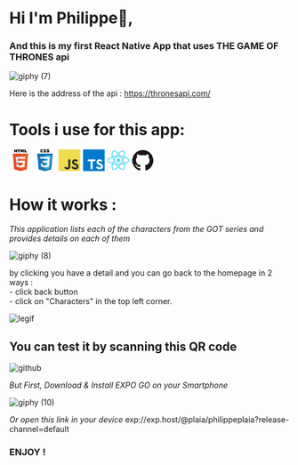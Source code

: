 <!--
**CMC59/CMC59** is a ✨ _special_ ✨ repository because its `README.md` (this file) appears on your GitHub profile.

Here are some ideas to get you started:

- 🔭 I’m currently working on ...
- 🌱 I’m currently learning ...
- 👯 I’m looking to collaborate on ...
- 🤔 I’m looking for help with ...
- 💬 Ask me about ...
- 📫 How to reach me: ...
- 😄 Pronouns: ...
- ⚡ Fun fact: ...
-->
<h1>Hi  I'm Philippe👋,</h1>
<h3>And this is my first React Native App that uses THE GAME OF THRONES api</h3>

![giphy (7)](https://user-images.githubusercontent.com/76819554/219960283-25ff3c0d-7913-4382-ac8a-b97c19771d69.gif)

Here is the address of the api : https://thronesapi.com/

<h1>Tools i use for this app:</h1>
<p align="left">
  <img src="https://raw.githubusercontent.com/devicons/devicon/master/icons/html5/html5-original-wordmark.svg" alt="html5" width="40" height="40"/> 
  <img src="https://raw.githubusercontent.com/devicons/devicon/master/icons/css3/css3-original-wordmark.svg" alt="css3" width="40" height="40"/>  
  <img src="https://raw.githubusercontent.com/devicons/devicon/master/icons/javascript/javascript-original.svg" alt="javascript" width="40" height="40"/> 
  <img src="https://raw.githubusercontent.com/devicons/devicon/master/icons/typescript/typescript-original.svg" alt="typescript" width="40" height="40"/>
  <img src="https://raw.githubusercontent.com/devicons/devicon/master/icons/react/react-original.svg" alt="react" width="40" height="40"/>
  <img src="https://raw.githubusercontent.com/devicons/devicon/master/icons/github/github-original.svg" alt="github" width="40" height="40"/>
</p>

<h1>How it works :</h1>
<i>This application lists each of the characters from the GOT series and provides details on each of them</i>

![giphy (8)](https://user-images.githubusercontent.com/76819554/219960738-a903603b-a19f-425a-8010-05994fbbf5a0.gif)


<p>by clicking you have a detail and
you can go back to the homepage in 2 ways : <br>
- click back button <br>
- click on "Characters" in the top left corner.</p>

![legif](https://user-images.githubusercontent.com/76819554/219960781-db41bdaf-80e5-4908-a76d-e62e4f2a416a.gif)




## You can test it by scanning this QR code

 <img src="https://user-images.githubusercontent.com/76819554/219960910-377159a8-3002-409f-bfaf-8fd0934b223e.svg" alt="github" width="340" height="340"/>
 
<i>But First, Download & Install EXPO GO on your Smartphone</i>


![giphy (10)](https://user-images.githubusercontent.com/76819554/219961668-876dec7a-4d14-4136-8187-dda64bc83695.gif)

<i>Or open this link in your device</i>
exp://exp.host/@plaia/philippeplaia?release-channel=default

### ENJOY !
